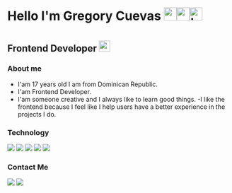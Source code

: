 <h1>Hello I'm Gregory Cuevas <img width="29"src="https://img.icons8.com/fluency/48/000000/programming.png" alt="programming"/><img width="29"  src="https://img.icons8.com/3d-fluency/94/positive-dynamic.png" alt="positive-dynamic"/><img width="29"  src="https://img.icons8.com/3d-fluency/94/hard-working.png" alt="hard-working"/><h1/>
<h2>Frontend Developer <img width="25"  src="https://img.icons8.com/fluency/48/microsoft-paint.png" alt="microsoft-paint"/></h2>
<h3>About me</h3> 
  
- I'am 17 years old I am from Dominican Republic.
- I'am Frontend Developer.
- I'am someone creative and I always like to learn good things.
-I like the frontend because I feel like I help users have a better experience in the projects I do.

<h3>Technology</h3>
 <div>
<img src="https://img.shields.io/badge/-HTML5-333333?logo=HTML5"><img/>
<img src="https://img.shields.io/badge/CSS-333333?style=flat&logo=CSS3&logoColor=blue"><img/>
<img src="https://img.shields.io/badge/Javascript-gray?logo=javascript"><img/>
<img src="https://img.shields.io/badge/React-gray?logo=React"><img/>
<img src="https://img.shields.io/badge/NPM-gray?logo=NPM"><img/>
</div>
<h3>Contact Me</h3>
<div>
 <a href="https://www.linkedin.com/in/gregory-cuevas/"><img src="https://img.shields.io/badge/linkedin-0A66C2?style=for-the-badge&logo=linkedin&logoColor=white"><img/><a/>
  <a href="gregoryjunior2101@gmail.com"><img src="https://img.shields.io/badge/Gmail-gray?style=for-the-badge&logo=gmail&logoColor=red"><img/><a/>
</div>



